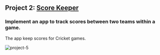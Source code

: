 ## Project 2: [Score Keeper](https://github.com/roger-vanwyk/Project_2_Scorekeeper)
### Implement an app to track scores between two teams within a game.
The app keep scores for Cricket games.

<img src="https://i.ibb.co/whRzbdZ/project-5.jpg" alt="project-5" border="0">
